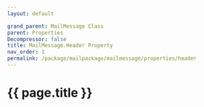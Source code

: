 ```yaml
---
layout: default

grand_parent: MailMessage Class
parent: Properties
Decompressor: false
title: MailMessage.Header Property
nav_order: 1
permalink: /package/mailpackage/mailmessage/properties/header
---
```

# {{ page.title }}